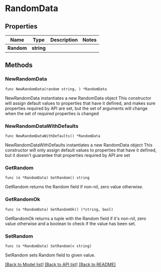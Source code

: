 # RandomData

## Properties

Name | Type | Description | Notes
------------ | ------------- | ------------- | -------------
**Random** | **string** |  | 

## Methods

### NewRandomData

`func NewRandomData(random string, ) *RandomData`

NewRandomData instantiates a new RandomData object
This constructor will assign default values to properties that have it defined,
and makes sure properties required by API are set, but the set of arguments
will change when the set of required properties is changed

### NewRandomDataWithDefaults

`func NewRandomDataWithDefaults() *RandomData`

NewRandomDataWithDefaults instantiates a new RandomData object
This constructor will only assign default values to properties that have it defined,
but it doesn't guarantee that properties required by API are set

### GetRandom

`func (o *RandomData) GetRandom() string`

GetRandom returns the Random field if non-nil, zero value otherwise.

### GetRandomOk

`func (o *RandomData) GetRandomOk() (*string, bool)`

GetRandomOk returns a tuple with the Random field if it's non-nil, zero value otherwise
and a boolean to check if the value has been set.

### SetRandom

`func (o *RandomData) SetRandom(v string)`

SetRandom sets Random field to given value.



[[Back to Model list]](../README.md#documentation-for-models) [[Back to API list]](../README.md#documentation-for-api-endpoints) [[Back to README]](../README.md)


